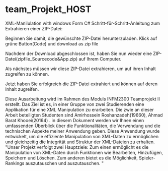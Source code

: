 # team_Projekt_HOST
XML-Manilulation with windows Form C#
Schritt-für-Schritt-Anleitung zum Extrahieren einer ZIP-Datei:

Beginnen Sie damit, die gewünschte ZIP-Datei herunterzuladen.
Klick auf grüne Button(Code) und download as zip file

Nachdem der Download abgeschlossen ist, haben Sie nun wieder eine ZIP-Datei(zipfile_Sourcecode&App.zip) auf Ihrem Computer.

Als nächstes müssen wir diese ZIP-Datei extrahieren, um auf ihren Inhalt zugreifen zu können.

Jetzt haben Sie erfolgreich die ZIP-Datei extrahiert und können auf deren Inhalt zugreifen.


Diese Ausarbeitung wird im Rahmen des Moduls INFM2300 Teamprojekt II erstellt. Das Ziel ist es, in einer Gruppe von zwei Studierenden eine Applikation für eine XML Manipulation zu erarbeiten. Die zwie an dieser Arbeit beteiligten Studenten sind Amirhossein Roshanzadeh(19660), Ahmad Barat Khooei(20164) . 
in diesem Dokument werden wir Ihnen einen umfassenden Überblick über die Funktionalitäten, die Verwendung und die technischen Aspekte meiner Anwendung geben. Diese Anwendung wurde entwickelt, um die effiziente Manipulation von XML-Daten zu ermöglichen und gleichzeitig die Integrität und Struktur der XML-Dateien zu erhalten.
"Unser Projekt verfolgt zwei Hauptziele: Zum einen ermöglicht es die Manipulation von XML-Daten durch Funktionen wie Bearbeiten, Hinzufügen, Speichern und Löschen. Zum anderen bietet es die Möglichkeit, Spieler-Rankings auszutauschen und auszutauschen. "
